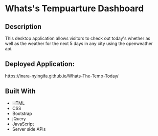 # Whats's Tempuarture Dashboard

## Description

This desktop application allows visitors to check out today's whether as well as the weather for the next 5 days in any city using the openweather api.

## Deployed Application:

 https://inara-nyingifa.github.io/Whats-The-Temp-Today/

## Built With
- HTML
- CSS
- Bootstrap
- jQuery
- JavaScript
- Server side APIs